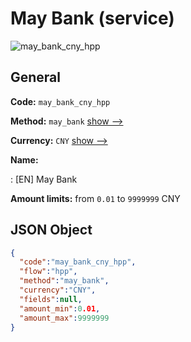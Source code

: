 
# May Bank (service) 
![may_bank_cny_hpp](https://static.openfintech.io/payment_methods/may_bank_cny_hpp/logo.svg?w=400&c=v0.59.26#w200)  

## General 
 
**Code:** `may_bank_cny_hpp` 
 
**Method:** `may_bank` 
 [show -->](/payment-methods/may_bank/) 
 
**Currency:** `CNY` [show -->](/currencies/CNY/) 
 
**Name:** 
 
:	[EN] May Bank 
 
**Amount limits:** from `0.01` to `9999999` CNY 

## JSON Object 

```json
{
  "code":"may_bank_cny_hpp",
  "flow":"hpp",
  "method":"may_bank",
  "currency":"CNY",
  "fields":null,
  "amount_min":0.01,
  "amount_max":9999999
}
```  
